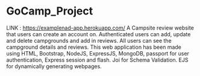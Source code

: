 # GoCamp_Project
LINK : https://examplenad-app.herokuapp.com/
A Campsite review website that users can create an account on. Authenticated users can add, update and delete campgrounds and add in reviews. All users can see the campground details and reviews.
This web application has been made using HTML, Bootstrap, NodeJS, ExpressJS, MongoDB, passport for user authentication, Express session and flash. Joi for Schema Validation. EJS for dynamically generating webpages. 
